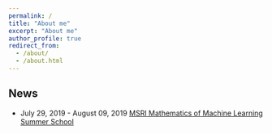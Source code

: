 ```yaml
---
permalink: /
title: "About me"
excerpt: "About me"
author_profile: true
redirect_from: 
  - /about/
  - /about.html
---
```





News
------
* July 29, 2019 - August 09, 2019 [MSRI Mathematics of Machine Learning Summer School](http://www.msri.org/summer_schools/866)
